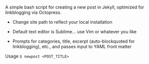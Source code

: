 A simple bash script for creating a new post in Jekyll, optimized for linkblogging via Octopress.

- Change site path to reflect your local installation

- Default text editor is Sublime… use Vim or whatever you like

- Prompts for categories, title, excerpt (auto-blockquoted for linkblogging), etc., and passes input to YAML front matter 

Usage
``` $ newpost <POST_TITLE> ```
